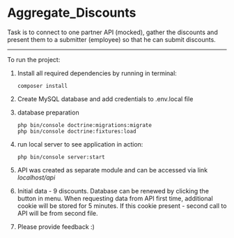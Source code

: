# Aggregate_Discounts

Task is to connect to one partner API (mocked), gather the discounts and present them to a submitter (employee) so that he can submit discounts.

---

To run the project:

1. Install all required dependencies by running in terminal:

    ```composer install```

2. Create MySQL database and add credentials to .env.local file

3. database preparation
    ```
    php bin/console doctrine:migrations:migrate
    php bin/console doctrine:fixtures:load
    ```

4. run local server to see application in action:
    
    ```php bin/console server:start```
    
5. API was created as separate module and can be accessed via link *localhost/api*

6. Initial data - 9 discounts. Database can be renewed by clicking the button in menu. When requesting data from API first time, additional cookie will be stored for 5 minutes. If this cookie present - second call to API will be from second file. 

7. Please provide feedback :)

